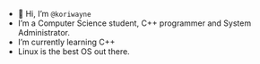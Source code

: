 - 👋 Hi, I’m `@koriwayne`
- I’m a Computer Science student, C++ programmer and System Administrator.
- I’m currently learning C++
- Linux is the best OS out there. 

<!---
koriwayne/koriwayne is a ✨ special ✨ repository because its `README.md` (this file) appears on your GitHub profile.
You can click the Preview link to take a look at your changes.
--->
